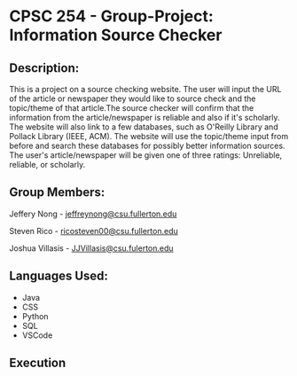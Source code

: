 # CPSC 254 - Group-Project: Information Source Checker

## Description:

This is a project on a source checking website. The user will input the URL of the article or newspaper they would like to source check and the topic/theme of that article.The source checker will confirm that the information from the article/newspaper is reliable and also if it's scholarly. The website will also link to a few databases, such as O'Reilly Library and Pollack Library (IEEE, ACM). The website will use the topic/theme input from before and search these databases for possibly better information sources. The user's article/newspaper will be given one of three ratings: Unreliable, reliable, or scholarly.

## Group Members:
Jeffery Nong - jeffreynong@csu.fullerton.edu

Steven Rico - ricosteven00@csu.fullerton.edu

Joshua Villasis - JJVillasis@csu.fulerton.edu

## Languages Used:

- Java 
- CSS 
- Python
- SQL
- VSCode

## Execution
